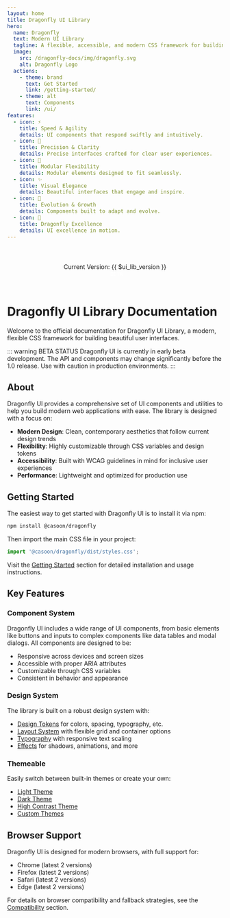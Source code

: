 ```yaml
---
layout: home
title: Dragonfly UI Library
hero:
  name: Dragonfly
  text: Modern UI Library
  tagline: A flexible, accessible, and modern CSS framework for building beautiful user interfaces
  image:
    src: /dragonfly-docs/img/dragonfly.svg
    alt: Dragonfly Logo
  actions:
    - theme: brand
      text: Get Started
      link: /getting-started/
    - theme: alt
      text: Components
      link: /ui/
features:
  - icon: ⚡
    title: Speed & Agility
    details: UI components that respond swiftly and intuitively.
  - icon: 🎯
    title: Precision & Clarity
    details: Precise interfaces crafted for clear user experiences.
  - icon: 🧩
    title: Modular Flexibility
    details: Modular elements designed to fit seamlessly.
  - icon: ✨
    title: Visual Elegance
    details: Beautiful interfaces that engage and inspire.
  - icon: 🔄
    title: Evolution & Growth
    details: Components built to adapt and evolve.
  - icon: 🚀
    title: Dragonfly Excellence
    details: UI excellence in motion.
---
```


<div class="version-badge">
  <p>Current Version: {{ $ui_lib_version }} <span class="beta-tag">BETA</span></p>
</div>

<style>
.version-badge {
  margin: 2rem auto;
  text-align: center;
  padding: 0.5rem 1rem;
  background-color: var(--vp-c-bg-soft);
  border-radius: 0.5rem;
  max-width: 250px;
}

.beta-tag {
  display: inline-block;
  padding: 0.1rem 0.5rem;
  font-size: 0.8em;
  font-weight: bold;
  color: white;
  background-color: var(--vp-c-brand);
  border-radius: 0.25rem;
  margin-left: 0.5rem;
  vertical-align: middle;
}
</style>

# Dragonfly UI Library Documentation

Welcome to the official documentation for Dragonfly UI Library, a modern, flexible CSS framework for building beautiful user interfaces.

::: warning BETA STATUS
Dragonfly UI is currently in early beta development. The API and components may change significantly before the 1.0 release. Use with caution in production environments.
:::

## About

Dragonfly UI provides a comprehensive set of UI components and utilities to help you build modern web applications with ease. The library is designed with a focus on:

- **Modern Design**: Clean, contemporary aesthetics that follow current design trends
- **Flexibility**: Highly customizable through CSS variables and design tokens
- **Accessibility**: Built with WCAG guidelines in mind for inclusive user experiences
- **Performance**: Lightweight and optimized for production use

## Getting Started

The easiest way to get started with Dragonfly UI is to install it via npm:

```bash
npm install @casoon/dragonfly
```

Then import the main CSS file in your project:

```js
import '@casoon/dragonfly/dist/styles.css';
```

Visit the [Getting Started](/getting-started/) section for detailed installation and usage instructions.

## Key Features

### Component System

Dragonfly UI includes a wide range of UI components, from basic elements like buttons and inputs to complex components like data tables and modal dialogs. All components are designed to be:

- Responsive across devices and screen sizes
- Accessible with proper ARIA attributes
- Customizable through CSS variables
- Consistent in behavior and appearance

### Design System

The library is built on a robust design system with:

- [Design Tokens](/tokens/) for colors, spacing, typography, etc.
- [Layout System](/layout/) with flexible grid and container options
- [Typography](/typography/) with responsive text scaling
- [Effects](/effects/) for shadows, animations, and more

### Themeable

Easily switch between built-in themes or create your own:

- [Light Theme](/themes/day)
- [Dark Theme](/themes/night) 
- [High Contrast Theme](/themes/contrast)
- [Custom Themes](/themes/custom)

## Browser Support

Dragonfly UI is designed for modern browsers, with full support for:

- Chrome (latest 2 versions)
- Firefox (latest 2 versions)
- Safari (latest 2 versions)
- Edge (latest 2 versions)

For details on browser compatibility and fallback strategies, see the [Compatibility](/compatibility/) section.
